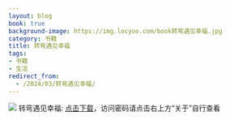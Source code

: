```yaml
---
layout: blog
book: true
background-image: https://img.locyoo.com/book转弯遇见幸福.jpg
category: 书籍
title: 转弯遇见幸福
tags:
- 书籍
- 生活
redirect_from:
  - /2024/03/转弯遇见幸福/
---
```

![](https://img.locyoo.com/book转弯遇见幸福.jpg)
转弯遇见幸福: <a name = "ref1" href="https://089m.com/f/50983618-1314466730-b0f8aa?p=3619">点击下载</a>，访问密码请点击右上方“关于”自行查看
